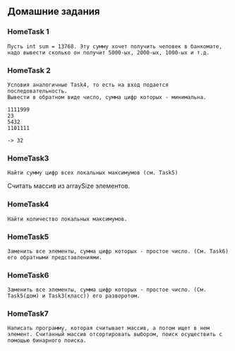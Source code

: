 ## Домашние задания

### HomeTask 1

```
Пусть int sum = 13768. Эту сумму хочет получить человек в банкомате, надо вывести сколько он получит 5000-ых, 2000-ых, 1000-ых и т.д.
```

### HomeTask 2

```
Условия аналогичные Task4, то есть на вход подается последовательность.
Вывести в обратном виде число, сумма цифр которых - минимальна.

1111999
23
5432
1101111

-> 32
```

### HomeTask3

```
Найти сумму цифр всех локальных максимумов (см. Task5)
```

Считать массив из arraySize элементов.

### HomeTask4

```
Найти количество локальных максимумов.
```

### HomeTask5

```
Заменить все элементы, сумма цифр которых - простое число. (См. Task6) его обратными представлениями.
```

### HomeTask6

```
Заменить все элементы, сумма цифр которых - простое число. (См. Task5(дом) и Task3(класс)) его разворотом.
```

### HomeTask7

```
Написать программу, которая считывает массив, а потом ищет в нем элемент. Считанный массив отсортировать выбором, поиск осуществить с помощью бинарного поиска.
```
